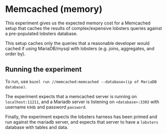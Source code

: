 # Memcached (memory)

This experiment gives us the expected memory cost for a Memcached setup that caches
the results of complex/expensive lobsters queries against a pre-populated lobsters
database.

This setup caches only the queries that a reasonable developer would cached if using
MariaDB/mysql with lobsters (e.g. joins, aggregates, and order by).

## Running the experiment
To run, use `bazel run //memcached:memcached --database=(ip of MariaDB database)`.

The experiment expects that a memcached server is running on `localhost:11211`,
and a Mariadb server is listening on `<database>:3303` with username `k9db` and
password `password`.

Finally, the experiment expects the lobsters harness has been primed and run against
the mariadb server, and expects that server to have a `lobsters` database with tables
and data.
